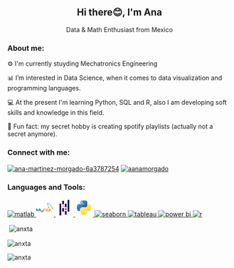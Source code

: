 
<p align="center">
 <h2 align="center" >Hi there😊, I'm Ana </h2>
 <p align="center">Data & Math Enthusiast from Mexico </p>
<h3 align="left"> About me:  </h3>
<p align="left"> ⚙️ I'm currently stuyding Mechatronics Engineering
<p align="left"> 📊 I’m interested in Data Science, when it comes to data visualization and programming languages.
<p align="left"> 💻 At the present I'm learning Python, SQL and R, also I am developing soft skills and knowledge in this field. 
<p align="left"> 🥳 Fun fact: my secret hobby is creating spotify playlists (actually not a secret anymore).
</p>
  
<h3 align="left">Connect with me:</h3>
<p align="left">
<a href="https://linkedin.com/in/ana-martinez-morgado-6a3787254" target="blank"><img align="center" src="https://raw.githubusercontent.com/rahuldkjain/github-profile-readme-generator/master/src/images/icons/Social/linked-in-alt.svg" alt="ana-martinez-morgado-6a3787254" height="30" width="40" /></a>
<a href="https://kaggle.com/aanamorgado" target="blank"><img align="center" src="https://raw.githubusercontent.com/rahuldkjain/github-profile-readme-generator/master/src/images/icons/Social/kaggle.svg" alt="aanamorgado" height="30" width="40" /></a>
</p>

<h3 align="left">Languages and Tools:</h3>
<p align="left"> <a href="https://www.mathworks.com/" target="_blank" rel="noreferrer"> <img src="https://upload.wikimedia.org/wikipedia/commons/2/21/Matlab_Logo.png" alt="matlab" width="40" height="40"/> </a> <a href="https://www.mysql.com/" target="_blank" rel="noreferrer"> <img src="https://raw.githubusercontent.com/devicons/devicon/master/icons/mysql/mysql-original-wordmark.svg" alt="mysql" width="40" height="40"/> </a> <a href="https://pandas.pydata.org/" target="_blank" rel="noreferrer"> <img src="https://raw.githubusercontent.com/devicons/devicon/2ae2a900d2f041da66e950e4d48052658d850630/icons/pandas/pandas-original.svg" alt="pandas" width="40" height="40"/> </a> <a href="https://www.python.org" target="_blank" rel="noreferrer"> <img src="https://raw.githubusercontent.com/devicons/devicon/master/icons/python/python-original.svg" alt="python" width="40" height="40"/> </a> <a href="https://seaborn.pydata.org/" target="_blank" rel="noreferrer"> <img src="https://seaborn.pydata.org/_images/logo-mark-lightbg.svg" alt="seaborn" width="40" height="40"/> </a>  <a href="https://www.tableau.com/" target="_blank" rel="noreferrer"> <img src="https://www.svgrepo.com/show/354428/tableau-icon.svg" alt="tableau" width="40" height="40"/>  </a>  <a href="https://powerbi.microsoft.com/" target="_blank" rel="noreferrer"> <img src="https://upload.wikimedia.org/wikipedia/commons/c/cf/New_Power_BI_Logo.svg" alt="power bi" width="40" height="40"/>  </a>  <a href="https://www.r-project.org/" target="_blank" rel="noreferrer"> <img src="https://www.svgrepo.com/show/354286/r-lang.svg" alt="r" width="40" height="40"/>  </a> </p>

<p>&nbsp;<img align="center" src="https://github-readme-stats.vercel.app/api?username=anxta&show_icons=true&theme=cobalt" alt="anxta" /></p>
<p><img align="center" src="https://github-readme-streak-stats.herokuapp.com/?user=anxta&show_icons=true&theme=tokyonight" alt="anxta" /></p>

<p><img align="left" src="https://github-readme-stats.vercel.app/api/top-langs?username=anxta&show_icons=true&theme=dracula&locale=en&layout=compact" alt="anxta" /></p>
